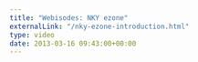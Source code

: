 ```yaml
---
title: "Webisodes: NKY ezone"
externalLink: "/nky-ezone-introduction.html"
type: video
date: 2013-03-16 09:43:00+00:00
---
```

